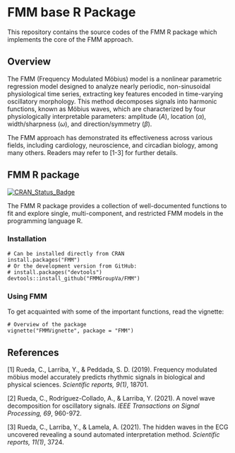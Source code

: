 # FMM base R Package

This repository contains the source codes of the FMM R package which implements the core of the FMM approach.

## Overview

The FMM (Frequency Modulated Möbius) model is a nonlinear parametric regression model designed to analyze nearly periodic, non-sinusoidal physiological time series, extracting key features encoded in time-varying oscillatory morphology. This method decomposes signals into harmonic functions, known as Möbius waves, which are characterized by four physiologically interpretable parameters: amplitude ($A$), location ($\alpha$), width/sharpness ($\omega$), and direction/symmetry ($\beta$).

The FMM approach has demonstrated its effectiveness across various fields, including cardiology, neuroscience, and circadian biology, among many others. Readers may refer to [1-3] for further details.

## FMM R package

[![CRAN_Status_Badge](https://www.r-pkg.org/badges/version/FMM)](https://cran.r-project.org/package=FMM)

The FMM R package provides a collection of well-documented functions to fit and explore single, multi-component, and restricted FMM models in the programming language R. 

### Installation

```
# Can be installed directly from CRAN
install.packages("FMM")
# Or the development version from GitHub:
# install.packages("devtools")
devtools::install_github("FMMGroupVa/FMM")
```

### Using FMM

To get acquainted with some of the important functions, read the vignette:

```
# Overview of the package
vignette("FMMVignette", package = "FMM")
```

## References

[1] Rueda, C., Larriba, Y., & Peddada, S. D. (2019). Frequency modulated möbius model accurately predicts rhythmic signals in biological and physical sciences. *Scientific reports, 9(1)*, 18701.

[2] Rueda, C., Rodríguez-Collado, A., & Larriba, Y. (2021). A novel wave decomposition for oscillatory signals. *IEEE Transactions on Signal Processing, 69*, 960-972.

[3] Rueda, C., Larriba, Y., & Lamela, A. (2021). The hidden waves in the ECG uncovered revealing a sound automated interpretation method. *Scientific reports, 11(1)*, 3724.
